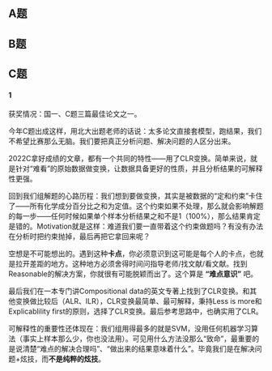 ## A题


## B题


## C题
#### 1
获奖情况：国一、C题三篇最佳论文之一。  
  
今年C题出成这样，用北大出题老师的话说：太多论文直接套模型，跑结果，我们不希望比赛那么无脑。我们要把真正分析问题、解决问题的人区分出来。  
  
2022C拿好成绩的文章，都有一个共同的特性——用了CLR变换。简单来说，就是针对“难看”的原始数据做变换，让数据具备更好的性质，并且分析结果的可解释性更强。 
  
回到我们组解题的心路历程：我们想到要做变换，其实是被数据的“定和约束”卡住了——所有化学成分百分比之和为定值。这个约束如果不处理，那么就会影响解题的每一步——任何时候如果单个样本分析结果之和不是1（100%），那么结果肯定是错的。Motivation就是这样：难道我们要一直带着这个约束做题吗？有没有办法在分析时把约束抛掉，最后再把它拿回来呢？  
  
空想是不可能想出的。遇到这种**卡点**，你必须意识到这可能是每个人的卡点，也就是拉开差距的地方。这种地方必须舍得时间问指导老师/找文献/看文献。找到Reasonable的解决方案，你就很有可能脱颖而出了。这个算是 **“难点意识”** 吧。  
  
最后我们在一本专门讲Compositional data的英文专著上找到了CLR变换。和其他变换做比较后（ALR、ILR），CLR变换最简单、最可解释，秉持Less is more和Explicablility first的原则，选择了CLR变换。最后参考思路中，也确实用了CLR。  

可解释性的重要性还体现在：我们组用得最多的就是SVM，没用任何机器学习算法（事实上样本那么少，你也没法用）。可见用什么方法没那么“致命”，最重要的是说清楚“难点的解决合理吗”、“做出来的结果意味着什么”。毕竟我们是在解决问题+炫技，而**不是纯粹的炫技**。

